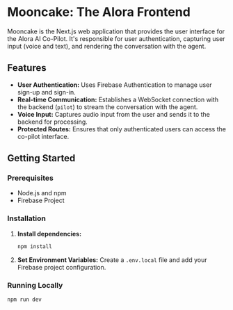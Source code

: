 # Mooncake: The Alora Frontend

Mooncake is the Next.js web application that provides the user interface for the Alora AI Co-Pilot. It's responsible for user authentication, capturing user input (voice and text), and rendering the conversation with the agent.

## Features

*   **User Authentication:** Uses Firebase Authentication to manage user sign-up and sign-in.
*   **Real-time Communication:** Establishes a WebSocket connection with the backend (`pilot`) to stream the conversation with the agent.
*   **Voice Input:** Captures audio input from the user and sends it to the backend for processing.
*   **Protected Routes:** Ensures that only authenticated users can access the co-pilot interface.

## Getting Started

### Prerequisites

*   Node.js and npm
*   Firebase Project

### Installation

1.  **Install dependencies:**
    ```bash
    npm install
    ```
    

2.  **Set Environment Variables:**
    Create a `.env.local` file and add your Firebase project configuration.

### Running Locally

```bash
npm run dev
```